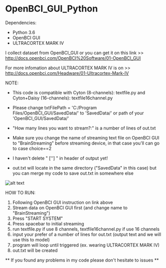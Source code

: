 # OpenBCI_GUI_Python

Dependencies:
- Python 3.6
- OpenBCI GUI
- ULTRACORTEX MARK IV

I collect dataset from OpenBCI_GUI or you can get it on this link >> http://docs.openbci.com/OpenBCI%20Software/01-OpenBCI_GUI

For more infomation about ULTRACORTEX MARK IV is on >> http://docs.openbci.com/Headware/01-Ultracortex-Mark-IV

NOTE:

- This code is compatible with Cyton (8-channels): textfile.py and Cyton+Daisy (16-channels): textfile16channel.py

- Please change txtFilePath = 'C:/Program Files/OpenBCI_GUI/SavedData/' to 'SavedData/' or path of your 'OpenBCI_GUI/SavedData/'

- "How many lines you want to stream?:" is a number of lines of out.txt

- Make sure you change the name of streaming text file on OpenBCI GUI to "BrainStreaming" before streaming device, in that case you'll can go to case choice==2

- I haven't delete " [''] " in header of output yet!

- out.txt will locate in the same directory ("SavedData" in this case) but you can merge my code to save out.txt in somewhere else

![alt text](https://www.picz.in.th/images/2017/12/18/555020d43cf849c83c5.png)


HOW TO RUN:
1. Following OpenBCI GUI instruction on link above
2. Stream data on OpenBCI GUI first (and change name to "BrainStreaming")
3. Press "START SYSTEM"
4. Press spacebar to initial streaming
5. run textfile.py if use 8 channels, textfile16channel.py if use 16 channels
6. input your prefer of a number of lines for out.txt (output text and we will use this to model)
7. program will loop until triggered (ex. wearing ULTRACORTEX MARK IV)
8. out.txt will be created


** If you found any problems in my code please don't hesitate to issues **
